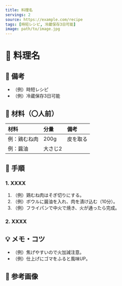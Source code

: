 ```yaml
---
title: 料理名
servings: 2
source: https://example.com/recipe
tags: [時短レシピ, 冷蔵保存3日可能]
image: path/to/image.jpg
---
```


# 🍳 料理名

## 📝 備考
- （例）時短レシピ
- （例）冷蔵保存3日可能

## 🛒 材料（〇人前）
| 材料 | 分量 | 備考 |
|:---|:---|:---|
| 例：鶏むね肉 | 200g | 皮を取る |
| 例：醤油 | 大さじ2 | |

## 🥣 手順

### 1. XXXX
1. （例）鶏むね肉はそぎ切りにする。
2. （例）ボウルに醤油を入れ、肉を漬け込む（10分）。
3. （例）フライパンで中火で焼き、火が通ったら完成。

### 2. XXXX

## 💡 メモ・コツ
- （例）焦げやすいので火加減注意。
- （例）仕上げにゴマをふると風味UP。

## 📸 参考画像
